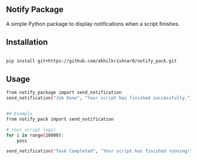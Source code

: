 ## Notify Package

A simple Python package to display notifications when a script finishes.

## Installation

```bash

pip install git+https://github.com/akhilkrishnar0/notify_pack.git

```

## Usage

```bash
from notify_package import send_notification
send_notification("Job Done", "Your script has finished successfully.")


## Example
from notify_pack import send_notification

# Your script logic
for i in range(10000):
    pass

send_notification("Task Completed", "Your script has finished running!")
